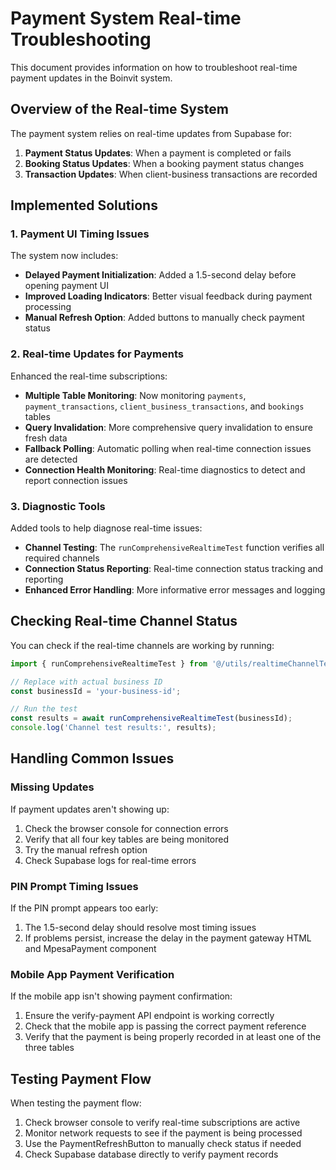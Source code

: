 # Payment System Real-time Troubleshooting

This document provides information on how to troubleshoot real-time payment updates in the Boinvit system.

## Overview of the Real-time System

The payment system relies on real-time updates from Supabase for:

1. **Payment Status Updates**: When a payment is completed or fails
2. **Booking Status Updates**: When a booking payment status changes
3. **Transaction Updates**: When client-business transactions are recorded

## Implemented Solutions

### 1. Payment UI Timing Issues

The system now includes:

- **Delayed Payment Initialization**: Added a 1.5-second delay before opening payment UI
- **Improved Loading Indicators**: Better visual feedback during payment processing
- **Manual Refresh Option**: Added buttons to manually check payment status

### 2. Real-time Updates for Payments

Enhanced the real-time subscriptions:

- **Multiple Table Monitoring**: Now monitoring `payments`, `payment_transactions`, `client_business_transactions`, and `bookings` tables
- **Query Invalidation**: More comprehensive query invalidation to ensure fresh data
- **Fallback Polling**: Automatic polling when real-time connection issues are detected
- **Connection Health Monitoring**: Real-time diagnostics to detect and report connection issues

### 3. Diagnostic Tools

Added tools to help diagnose real-time issues:

- **Channel Testing**: The `runComprehensiveRealtimeTest` function verifies all required channels
- **Connection Status Reporting**: Real-time connection status tracking and reporting
- **Enhanced Error Handling**: More informative error messages and logging

## Checking Real-time Channel Status

You can check if the real-time channels are working by running:

```typescript
import { runComprehensiveRealtimeTest } from '@/utils/realtimeChannelTest';

// Replace with actual business ID
const businessId = 'your-business-id';

// Run the test
const results = await runComprehensiveRealtimeTest(businessId);
console.log('Channel test results:', results);
```

## Handling Common Issues

### Missing Updates

If payment updates aren't showing up:

1. Check the browser console for connection errors
2. Verify that all four key tables are being monitored
3. Try the manual refresh option
4. Check Supabase logs for real-time errors

### PIN Prompt Timing Issues

If the PIN prompt appears too early:

1. The 1.5-second delay should resolve most timing issues
2. If problems persist, increase the delay in the payment gateway HTML and MpesaPayment component

### Mobile App Payment Verification

If the mobile app isn't showing payment confirmation:

1. Ensure the verify-payment API endpoint is working correctly
2. Check that the mobile app is passing the correct payment reference
3. Verify that the payment is being properly recorded in at least one of the three tables

## Testing Payment Flow

When testing the payment flow:

1. Check browser console to verify real-time subscriptions are active
2. Monitor network requests to see if the payment is being processed
3. Use the PaymentRefreshButton to manually check status if needed
4. Check Supabase database directly to verify payment records

